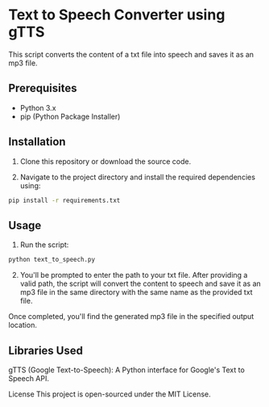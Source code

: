 # Text to Speech Converter using gTTS

This script converts the content of a txt file into speech and saves it as an mp3 file.

## Prerequisites

- Python 3.x
- pip (Python Package Installer)

## Installation

1. Clone this repository or download the source code.

2. Navigate to the project directory and install the required dependencies using:

```bash
pip install -r requirements.txt
```
## Usage

1. Run the script:

```bash
python text_to_speech.py
```
2. You'll be prompted to enter the path to your txt file. After providing a valid path, the script will convert the content to speech and save it as an mp3 file in the same directory with the same name as the provided txt file.

Once completed, you'll find the generated mp3 file in the specified output location.

## Libraries Used
gTTS (Google Text-to-Speech): A Python interface for Google's Text to Speech API.

License
This project is open-sourced under the MIT License.
